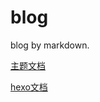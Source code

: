 # blog

blog by markdown.

[主题文档](https://theme-next.js.org/)

[hexo文档](https://hexo.io/zh-cn/docs/)
